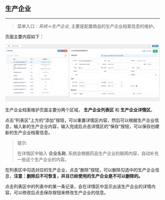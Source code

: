 ## 生产企业

---

> 菜单入口：_系统->生产企业_, 主要是配置商品的生产企业档案信息的维护。

页面主要内容如下：

![image](./image/factory-1.png)

生产企业档案维护页面主要分两个区域， **生产企业列表区** 和 **生产企业详情区**。

点击“列表区”上方的“添加”按钮，可以重置详情区内容，然后可以根据生产企业信息，输入新的生产企业内容，输入完成后点击详情区的“保存”按钮，可以保存创建新的生产企业档案信息。

> 提示:
>
> 在详情区中输入 **企业名称**, 系统会根据药品生产企业的联网内容，自动补充一些这个生产企业的内容。

在列表区中勾选对应的生产企业，点击“删除”按钮，可以删除勾选中的生产企业信息，**注意：删除后不可恢复，并且已经使用的生产企业是不可以删除的。**

点击列表区中的列表中的某一条记录，会在详情区中显示出该生产企业的详情内容，可以修改后点击保存按钮来修改生产企业的信息。
